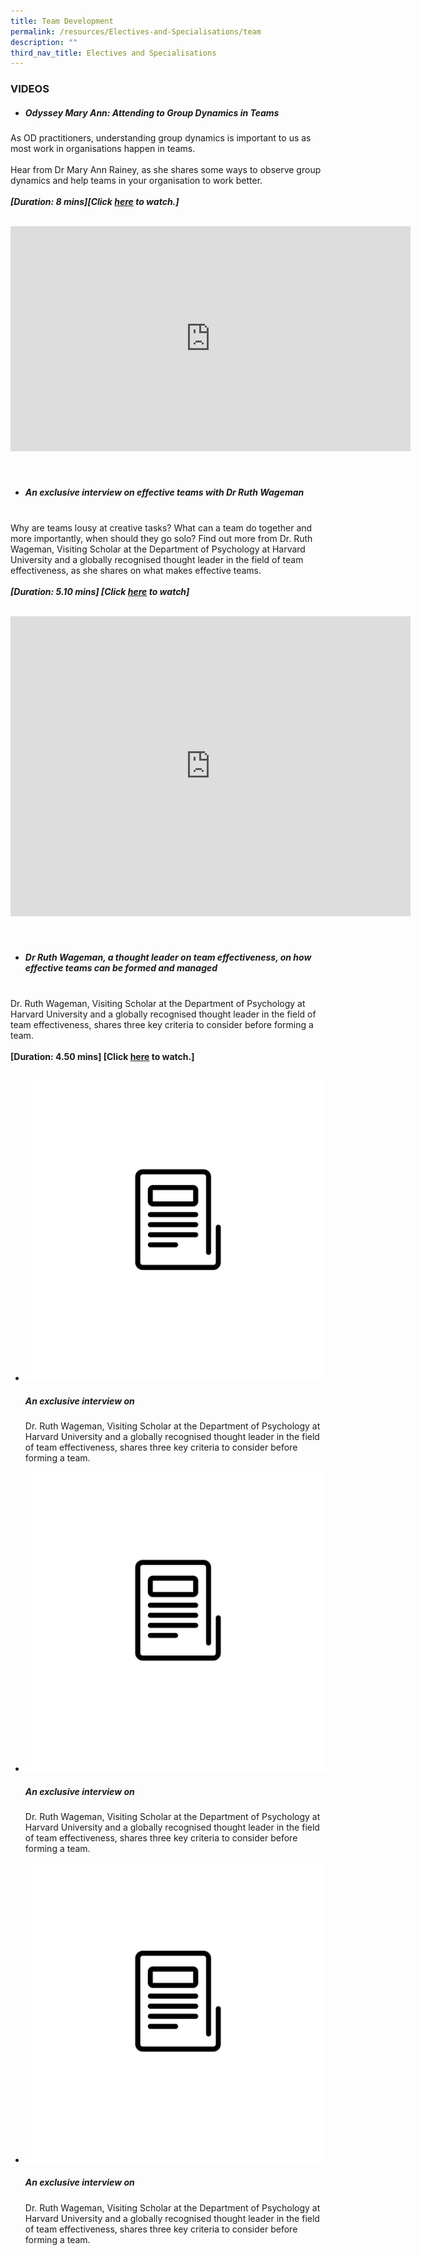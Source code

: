 ```yaml
---
title: Team Development
permalink: /resources/Electives-and-Specialisations/team
description: ""
third_nav_title: Electives and Specialisations
---
```

### VIDEOS 
* ##### Odyssey Mary Ann: Attending to Group Dynamics in Teams<br>
As OD practitioners, understanding group dynamics is important to us as most work in organisations happen in teams. <br><br>
Hear from Dr Mary Ann Rainey, as she shares some ways to observe group dynamics and help teams in your organisation to work better. </br><br>***[Duration: 8 mins][Click [here](https://vimeo.com/130939928) to watch.]*** <br><br><div class="bp-vimeo"><iframe src="https://player.vimeo.com/video/130939928?h=7a0db1b030" width="640" height="360" frameborder="0" allow="autoplay; fullscreen; picture-in-picture" allowfullscreen></iframe></div><br><br>
* #####  An exclusive interview on effective teams with Dr Ruth Wageman<br><br>
Why are teams lousy at creative tasks? What can a team do together and more importantly, when should they go solo? Find out more from Dr. Ruth Wageman, Visiting Scholar at the Department of Psychology at Harvard University and a globally recognised thought leader in the field of team effectiveness, as she shares on what makes effective teams. <br><br>***[Duration: 5.10 mins] [Click [here](https://vimeo.com/39463182) to watch]***<br><br><div class="bp-vimeo"><iframe src="https://player.vimeo.com/video/39463182?h=b72ba33113" width="640" height="480" frameborder="0" allow="autoplay; fullscreen; picture-in-picture" allowfullscreen></iframe></div><br><br>
* ##### Dr Ruth Wageman, a thought leader on team effectiveness, on how effective teams can be formed and managed<br><br>
Dr. Ruth Wageman, Visiting Scholar at the Department of Psychology at Harvard University and a globally recognised thought leader in the field of team effectiveness, shares three key criteria to consider before forming a team. <br><br>**[Duration:  4.50 mins] [Click [here](https://vimeo.com/39463181) to watch.]**<br><br>

							
 <div class="container">
        <div class="row">
          <div class="col-lg-4 col-md-6 col-12">
            <ul class="list-unstyled">
              <li class="media">
                <img class="mr-3 rounded-circle" src="/images/article%20icon%20-%202.jpg" alt="Generic placeholder image">
                <div class="media-body">
                  <h5 class="mt-0 mb-1">An exclusive interview on </h5>
                  <p class="mb-0">Dr. Ruth Wageman, Visiting Scholar at the Department of Psychology at Harvard University and a globally recognised thought leader in the field of team effectiveness, shares three key criteria to consider before forming a team.</p>
                </div>
              </li>
            </ul>
          </div>
          <div class="col-lg-4 col-md-6 col-12">
            <ul class="list-unstyled">
              <li class="media">
                <img class="mr-3 rounded-circle" src="/images/article%20icon%20-%202.jpg" alt="Generic placeholder image">
                <div class="media-body ">
                  <h5 class="mt-0 mb-1">An exclusive interview on </h5>
                  <p class="mb-0">Dr. Ruth Wageman, Visiting Scholar at the Department of Psychology at Harvard University and a globally recognised thought leader in the field of team effectiveness, shares three key criteria to consider before forming a team.</p>
                </div>
              </li>
            </ul>
          </div>
          <div class="col-lg-4 d-md-none d-lg-block">
            <ul class="list-unstyled">
              <li class="media">
                <img class="mr-3 rounded-circle" src="/images/article%20icon%20-%202.jpg" alt="Generic placeholder image">
                <div class="media-body">
                  <h5 class="mt-0 mb-1">An exclusive interview on </h5>
                  <p class="mb-0">Dr. Ruth Wageman, Visiting Scholar at the Department of Psychology at Harvard University and a globally recognised thought leader in the field of team effectiveness, shares three key criteria to consider before forming a team.</p>
                </div>
              </li>
            </ul>
          </div>
        </div>
      </div>
    </section>